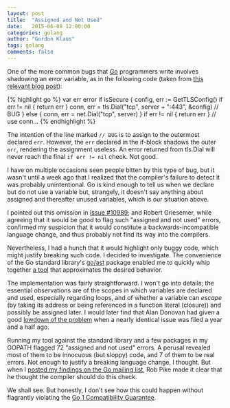 ```yaml
---
layout: post
title:  "Assigned and Not Used"
date:   2015-06-08 12:00:00
categories: golang
author: "Gordon Klaus"
tags: golang
comments: false
---
```


One of the more common bugs that [Go](https://golang.org) programmers write involves shadowing an error variable, as in the following code (taken from [this relevant blog post](http://www.qureet.com/blog/golang-beartrap/)):

{% highlight go %}
var err error
if isSecure {
	config, err := GetTLSConfig()
	if err != nil {
		return err
	}
	conn, err = tls.Dial("tcp", server + ":443", &config) // BUG
} else {
	conn, err = net.Dial("tcp", server)
}
if err != nil {
	return err
}
// use conn...
{% endhighlight %}

The intention of the line marked `// BUG` is to assign to the outermost declared `err`.  However, the `err` declared in the if-block shadows the outer `err`, rendering the assignment useless.  An error returned from tls.Dial will never reach the final `if err != nil` check.  Not good.

I have on multiple occasions seen people bitten by this type of bug, but it wasn't until a week ago that I realized that the compiler's failure to detect it was probably unintentional.  Go is kind enough to tell us when we declare but do not use a variable but, strangely, it doesn't say anything about assigned and thereafter unused variables, which is our situation above.

I pointed out this omission in [Issue #10989](https://github.com/golang/go/issues/10989); and Robert Griesemer, while agreeing that it would be good to flag such "assigned and not used" errors, confirmed my suspicion that it would constitute a backwards-incompatible language change, and thus probably not find its way into the compilers.

Nevertheless, I had a hunch that it would highlight only buggy code, which might justify breaking such code.  I decided to investigate.  The convenience of the Go standard library's [go/ast](http://golang.org/pkg/go/ast/) package enabled me to quickly whip together [a tool](https://github.com/gordonklaus/ineffassign) that approximates the desired behavior.

The implementation was fairly straightforward.  I won't go into details; the essential observations are of the scopes in which variables are declared and used, especially regarding loops, and of whether a variable can *escape* (by taking its address or being referenced in a function literal (closure)) and possibly be assigned later.  I would later find that Alan Donovan had given a good [lowdown of the problem](https://github.com/golang/go/issues/6072#issuecomment-66083545) when a nearly identical issue was filed a year and a half ago.

Running my tool against the standard library and a few packages in my GOPATH flagged 72 "assigned and not used" errors.  A perusal revealed most of them to be innocuous (but sloppy) code, and 7 of them to be real errors.  Not enough to justify a breaking language change, I thought.  But when I [posted my findings on the Go mailing list](https://groups.google.com/d/topic/golang-nuts/MdDLbvOjb4o/discussion), Rob Pike made it clear that he thought the compiler should do this check.

We shall see.  But honestly, I don't see how this could happen without flagrantly violating the [Go 1 Compatibility Guarantee](https://golang.org/doc/go1compat).